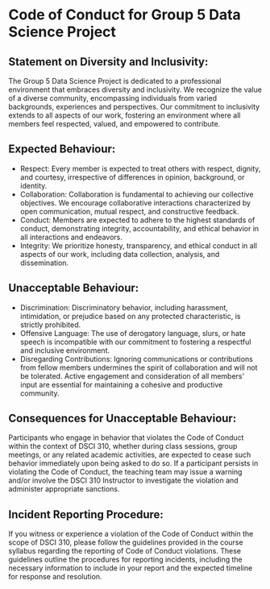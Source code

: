 # Code of Conduct for Group 5 Data Science Project

## Statement on Diversity and Inclusivity:

The Group 5 Data Science Project is dedicated to a professional environment that embraces diversity and inclusivity. We recognize the value of a diverse community, encompassing individuals from varied backgrounds, experiences and perspectives. Our commitment to inclusivity extends to all aspects of our work, fostering an environment where all members feel respected, valued, and empowered to contribute.


## Expected Behaviour:

- Respect: Every member is expected to treat others with respect, dignity, and courtesy, irrespective of differences in opinion, background, or identity.
- Collaboration: Collaboration is fundamental to achieving our collective objectives. We encourage collaborative interactions characterized by open communication, mutual respect, and constructive feedback.
- Conduct: Members are expected to adhere to the highest standards of conduct, demonstrating integrity, accountability, and ethical behavior in all interactions and endeavors.
- Integrity: We prioritize honesty, transparency, and ethical conduct in all aspects of our work, including data collection, analysis, and dissemination.


## Unacceptable Behaviour:

- Discrimination: Discriminatory behavior, including harassment, intimidation, or prejudice based on any protected characteristic, is strictly prohibited.
- Offensive Language: The use of derogatory language, slurs, or hate speech is incompatible with our commitment to fostering a respectful and inclusive environment.
- Disregarding Contributions: Ignoring communications or contributions from fellow members undermines the spirit of collaboration and will not be tolerated. Active engagement and consideration of all members' input are essential for maintaining a cohesive and productive community.


## Consequences for Unacceptable Behaviour:

Participants who engage in behavior that violates the Code of Conduct within the context of DSCI 310, whether during class sessions, group meetings, or any related academic activities, are expected to cease such behavior immediately upon being asked to do so. If a participant persists in violating the Code of Conduct, the teaching team may issue a warning and/or involve the DSCI 310 Instructor to investigate the violation and administer appropriate sanctions.


## Incident Reporting Procedure:

If you witness or experience a violation of the Code of Conduct within the scope of DSCI 310, please follow the guidelines provided in the course syllabus regarding the reporting of Code of Conduct violations. These guidelines outline the procedures for reporting incidents, including the necessary information to include in your report and the expected timeline for response and resolution.
